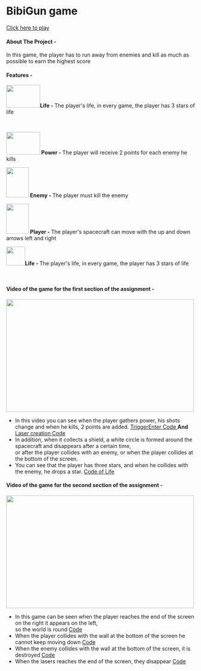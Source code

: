 # BibiGun game
 <a href="https://orabu103.itch.io/spaceship">Click here to play</a>
<h4>About The Project -</h4>
<p>In this game, the player has to run away from enemies and kill as much as possible to earn the highest score</p>

<h4>Features -</h4>
<p><strong> 
<img src="./Assets/Sprites/astronautPlayer/BIBI/astronyahu.png" width="90px" height="60px" />Life - </strong>
The player's life, in every game, the player has 3 stars of life</p><br>
<p><strong>
<img src="./Assets/Sprites/power_up.png" width="90px" height="60px" /> Power - </strong>
The player will receive 2 points for each enemy he kills </p>
<p><strong> 
<img src="./Assets/Sprites/cow.png" width="60px" height="80px" /> Enemy - </strong> 
The player must kill the enemy</p>
<p><strong> 
<img src="./Assets/Sprites/HamasCow.png" width="60px" height="80px" /> Player - </strong>
The player's spacecraft can move with the up and down arrows left and right</p>
<p><strong> 
<img src="./Assets/Sprites/star_laser.png" width="50px" height="50px" />Life - </strong>
The player's life, in every game, the player has 3 stars of life</p><br>


<h4>Video of the game for the first section of the assignment -</h4>
<img src="./Assets/Images/game.gif" width="500px" height="300px" />
<p><ul>
 
<li>In this video you can see when the player gathers power, his shots change and when he kills, 2 points are added.
<a href="./Assets/Scripts/3-collisions/ShieldThePlayer.cs"> TriggerEnter Code </a><strong> And </strong> <a href="/Assets/Scripts/2-spawners/KeyboardSpawner.cs"> Laser creation Code </a></li>

<li>In addition, when it collects a shield, a white circle is formed around the spacecraft and disappears after a certain time, <br>
or after the player collides with an enemy, or when the player collides at the bottom of the screen.</li>
<li>You can see that the player has three stars, and when he collides with the enemy, he drops a star.
<a href="./Assets/Scripts/3-collisions/DestroyOnTrigger2D.cs"> Code of Life </a></li></li></p>
</ul>

<h4>Video of the game for the second section of the assignment -</h4>
<img src="./Assets/Images/World.gif" width="500px" height="300px" />


<p><ul>
 <li>In this game can be seen when the player reaches the end of the screen on the right it appears on the left,<br> so the world is round <a href="./Assets/Scripts/3-collisions/CircleW.cs">Code</a></li>

<li>When the player collides with the wall at the bottom of the screen he cannot keep moving down <a href="./Assets/Scripts/3-collisions/WallB.cs">Code</a></li>

<li>When the enemy collides with the wall at the bottom of the screen, it is destroyed <a href="./Assets/Scripts/3-collisions/DestroyObeject.cs">Code</a></li></li>


<li>When the lasers reaches the end of the screen, they disappear <a href="./Assets/Scripts/3-collisions/DestroyObeject.cs">Code</a></li></li></li>
